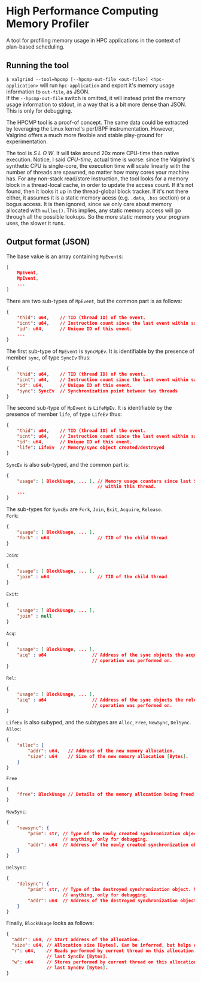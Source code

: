 # High Performance Computing Memory Profiler
A tool for profiling memory usage in HPC applications in the context of plan-based scheduling.  

## Running the tool 

`$ valgrind --tool=hpcmp [--hpcmp-out-file <out-file>] <hpc-application>` will run `hpc-application` and export it's memory usage information to `out-file`, as JSON.  
If the `--hpcmp-out-file` switch is omitted, it will instead print the memory usage information to stdout, in a way that is a bit more dense than JSON. This is only for debugging.

The HPCMP tool is a proof-of concept. The same data could be extracted by leveraging the Linux kernel's perf/BPF instrumentation. However, Valgrind offers a much more flexible and stable play-ground for experimentation.

The tool is *S L O W*. It will take around 20x more CPU-time than native execution. Notice, I said *CPU-time*, actual time is worse: since the Valgrind's synthetic CPU is single-core, the execution time will scale linearly with the number of threads are spawned, no matter how many cores your machine has. For any non-stack read/store instruction, the tool looks for a memory block in a thread-local cache, in order to update the access count. If it's not found, then it looks it up in the thread-global block tracker. If it's not there either, it assumes it is a static memory acess (e.g. `.data`, `.bss` section) or a bogus access. It is then ignored, since we only care about memory allocated with `malloc()`. This implies, any static memory access will go through all the possible lookups. So the more static memory your program uses, the slower it runs.  


## Output format (JSON)
The base value is an array containing `MpEvent`s:
```json
[
    MpEvent,
    MpEvent,
    ...
]
```

There are two sub-types of `MpEvent`, but the common part is as follows:

```json
{
    "thid": u64,    // TID (thread ID) of the event.
    "icnt": u64,    // Instruction count since the last event within same thread.
    "id": u64,      // Unique ID of this event.
    ...
}

```

The first sub-type of `MpEvent` is `SyncMpEv`. It is identifiable by the presence
of member `sync`, of type `SyncEv` thus:


```json
{
    "thid": u64,    // TID (thread ID) of the event.
    "icnt": u64,    // Instruction count since the last event within same thread.
    "id": u64,      // Unique ID of this event.
    "sync": SyncEv  // Synchronization point between two threads
}

```

The second sub-type of `MpEvent` is `LifeMpEv`. It is identifiable by the presence
of member `life`, of type `LifeEv` thus:

```json
{
    "thid": u64,    // TID (thread ID) of the event.
    "icnt": u64,    // Instruction count since the last event within same thread.
    "id": u64,      // Unique ID of this event.
    "life": LifeEv  // Memory/sync object created/destroyed
}

```

`SyncEv` is also sub-typed, and the common part is:

```json
{
    "usage": [ BlockUsage, ... ], // Memory usage counters since last SyncEv 
                                  // within this thread.
    ...
}
```
The sub-types for `SyncEv` are `Fork`, `Join`, `Exit`, `Acquire`, `Release`.  
`Fork`:
```json
{
    "usage": [ BlockUsage, ... ], 
    "fork" : u64                  // TID of the child thread 
}
```
`Join`:
```json
{
    "usage": [ BlockUsage, ... ], 
    "join" : u64                  // TID of the child thread 
}
```
`Exit`:
```json
{
    "usage": [ BlockUsage, ... ], 
    "join" : null
}
```
`Acq`:
```json
{
    "usage": [ BlockUsage, ... ], 
    "acq" : u64                 // Address of the sync objects the acquire
                                // operation was performed on.
}
```
`Rel`:
```json
{
    "usage": [ BlockUsage, ... ], 
    "acq" : u64                 // Address of the sync objects the release
                                // operation was performed on.
}
```

`LifeEv` is also subyped, and the subtypes are `Alloc`, `Free`, `NewSync`, `DelSync`.   
`Alloc`:
```json
{
    "alloc": {
        "addr": u64,   // Address of the new memory allocation.
        "size": u64    // Size of the new memory allocation [Bytes].
    }
}
```
`Free`
```json
{
    "free": BlockUsage // Details of the memory allocation being freed
}
```
`NewSync`:
```json
{
    "newsync": {
        "prim": str, // Type of the newly created synchronization object. May be
                     // anything, only for debugging.     
        "addr": u64  // Address of the newly created synchronization object.
    }
}
```
`DelSync`:
```json
{
    "delsync": {
        "prim": str, // Type of the destroyed synchronization object. May be
                     // anything, only for debugging.     
        "addr": u64  // Address of the destroyed synchronization object.
    }
}
```

Finally, `BlockUsage` looks as follows:
```json
{
  "addr": u64, // Start address of the allocation.
  "size": u64, // Allocation size [Bytes]. Can be inferred, but helps debugging.
  "r": u64,    // Reads performed by current thread on this allocation since 
               // last SyncEv [Bytes].
  "w": u64     // Stores performed by current thread on this allocation since 
               // last SyncEv [Bytes].
}
```
